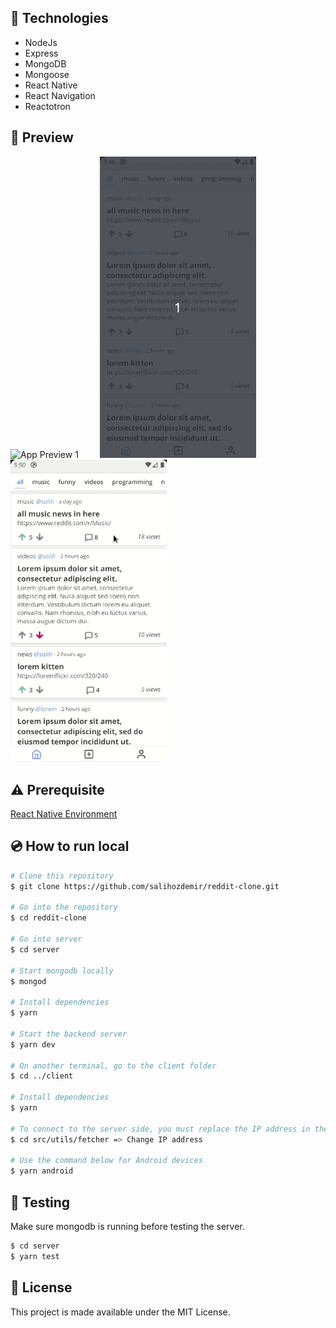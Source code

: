 ## :rocket: Technologies

- NodeJs
- Express
- MongoDB
- Mongoose
- React Native
- React Navigation
- Reactotron

## :eyes: Preview

<div style="display: inline">
<img src="./screenshots/1.gif" alt="App Preview 1" width="250"  border="0" style="margin-right: 30px" />
<img src="./screenshots/2.gif" alt="App Preview 2" width="250"  border="0" style="margin-right: 30px" />
<img src="./screenshots/3.gif" alt="App Preview 3" width="250"  border="0" />
</div>

## :warning: Prerequisite

[React Native Environment](https://reactnative.dev/docs/environment-setup)

## :cd: How to run local

```bash
# Clone this repository
$ git clone https://github.com/salihozdemir/reddit-clone.git

# Go into the repository
$ cd reddit-clone

# Go into server
$ cd server

# Start mongodb locally
$ mongod

# Install dependencies
$ yarn

# Start the backend server
$ yarn dev

# On another terminal, go to the client folder
$ cd ../client

# Install dependencies
$ yarn

# To connect to the server side, you must replace the IP address in the src/utils/fetcher file.
$ cd src/utils/fetcher => Change IP address

# Use the command below for Android devices
$ yarn android
```

## :mag_right: Testing

Make sure mongodb is running before testing the server.

```bash
$ cd server
$ yarn test
```

## :memo: License

This project is made available under the MIT License.
